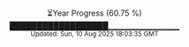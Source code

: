 <p align="center">
⏳Year Progress (60.75 %)<br>
██████████████████▁▁▁▁▁▁▁▁▁▁▁▁ <br>
<sub>Updated: Sun, 10 Aug 2025 18:03:35 GMT</sub>
</p>

